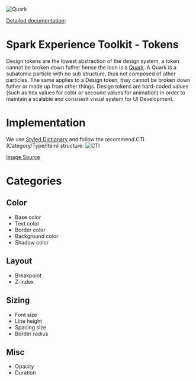 ![Quark](Quark.png) 


[Detailed documentation](https://sparknz.github.io/SET-Docs/);

# Spark Experience Toolkit - Tokens

Design tokens are the lowest abstraction of the design system, a token cannot be broken down futher hense the icon is a [Quark](https://en.wikipedia.org/wiki/Quark). A Quark is a subatomic particle with no sub structure, thus not composed of other particles. The same applies to a Design token, they cannot be broken down futher or made up from other things. Design tokens are hard-coded values (such as hex values for color or secound values for animation) in order to maintain a scalable and consisent visual system for UI Development.


# Implementation
We use [Styled Dictionary](https://amzn.github.io/style-dictionary/) and follow the recommend CTI (Category/Type/Item) structure.
![CTI](cti.png) 

[Image Source](https://amzn.github.io/style-dictionary/#/properties?id=category-type-item-(cti))

# Categories
## Color
  - Base color
  - Text color
  - Border color
  - Background color
  - Shadow color
## Layout
  - Breakpoint
  - Z-index
## Sizing
  - Font size
  - Line height
  - Spacing size
  - Border radius
## Misc
  - Opacity
  - Duration
  